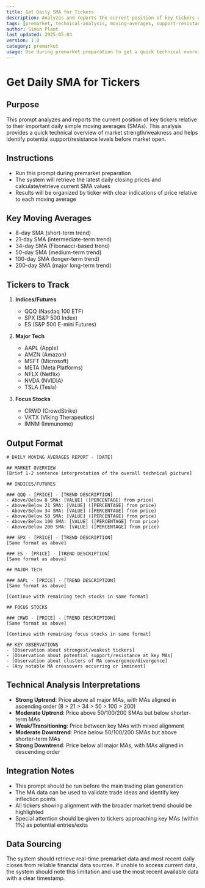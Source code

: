 ```yaml
---
title: Get Daily SMA for Tickers  
description: Analyzes and reports the current position of key tickers relative to their important daily simple moving averages (SMAs) for premarket technical analysis  
tags: [premarket, technical-analysis, moving-averages, support-resistance]  
author: Simon Plant  
last_updated: 2025-05-04  
version: 1.0  
category: premarket  
usage: Use during premarket preparation to get a quick technical overview of market strength/weakness and identify potential support/resistance levels  
---
```

# Get Daily SMA for Tickers

## Purpose
This prompt analyzes and reports the current position of key tickers relative to their important daily simple moving averages (SMAs). This analysis provides a quick technical overview of market strength/weakness and helps identify potential support/resistance levels before market open.

## Instructions
- Run this prompt during premarket preparation
- The system will retrieve the latest daily closing prices and calculate/retrieve current SMA values
- Results will be organized by ticker with clear indications of price relative to each moving average

## Key Moving Averages
- 8-day SMA (short-term trend)
- 21-day SMA (intermediate-term trend)
- 34-day SMA (Fibonacci-based trend)
- 50-day SMA (medium-term trend)
- 100-day SMA (longer-term trend) 
- 200-day SMA (major long-term trend)

## Tickers to Track
1. **Indices/Futures**
   - QQQ (Nasdaq 100 ETF)
   - SPX (S&P 500 Index)
   - ES (S&P 500 E-mini Futures)

2. **Major Tech**
   - AAPL (Apple)
   - AMZN (Amazon)
   - MSFT (Microsoft)
   - META (Meta Platforms)
   - NFLX (Netflix)
   - NVDA (NVIDIA)
   - TSLA (Tesla)

3. **Focus Stocks**
   - CRWD (CrowdStrike)
   - VKTX (Viking Therapeutics)
   - IMNM (Immunome)

## Output Format

```
# DAILY MOVING AVERAGES REPORT - [DATE]

## MARKET OVERVIEW
[Brief 1-2 sentence interpretation of the overall technical picture]

## INDICES/FUTURES

### QQQ - [PRICE] - [TREND DESCRIPTION]
- Above/Below 8 SMA: [VALUE] ([PERCENTAGE] from price)
- Above/Below 21 SMA: [VALUE] ([PERCENTAGE] from price)
- Above/Below 34 SMA: [VALUE] ([PERCENTAGE] from price)
- Above/Below 50 SMA: [VALUE] ([PERCENTAGE] from price)
- Above/Below 100 SMA: [VALUE] ([PERCENTAGE] from price)
- Above/Below 200 SMA: [VALUE] ([PERCENTAGE] from price)

### SPX - [PRICE] - [TREND DESCRIPTION]
[Same format as above]

### ES - [PRICE] - [TREND DESCRIPTION]
[Same format as above]

## MAJOR TECH

### AAPL - [PRICE] - [TREND DESCRIPTION]
[Same format as above]

[Continue with remaining tech stocks in same format]

## FOCUS STOCKS

### CRWD - [PRICE] - [TREND DESCRIPTION]
[Same format as above]

[Continue with remaining focus stocks in same format]

## KEY OBSERVATIONS
- [Observation about strongest/weakest tickers]
- [Observation about potential support/resistance at key MAs]
- [Observation about clusters of MA convergence/divergence]
- [Any notable MA crossovers occurring or imminent]
```

## Technical Analysis Interpretations
- **Strong Uptrend**: Price above all major MAs, with MAs aligned in ascending order (8 > 21 > 34 > 50 > 100 > 200)
- **Moderate Uptrend**: Price above 50/100/200 SMAs but below shorter-term MAs
- **Weak/Transitioning**: Price between key MAs with mixed alignment
- **Moderate Downtrend**: Price below 50/100/200 SMAs but above shorter-term MAs
- **Strong Downtrend**: Price below all major MAs, with MAs aligned in descending order

## Integration Notes
- This prompt should be run before the main trading plan generation
- The MA data can be used to validate trade ideas and identify key inflection points
- All tickers showing alignment with the broader market trend should be highlighted
- Special attention should be given to tickers approaching key MAs (within 1%) as potential entries/exits

## Data Sourcing
The system should retrieve real-time premarket data and most recent daily closes from reliable financial data sources. If unable to access current data, the system should note this limitation and use the most recent available data with a clear timestamp.
```